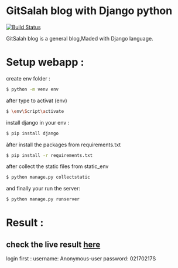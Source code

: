 # GitSalah blog with Django python



[![Build Status](https://travis-ci.org/joemccann/dillinger.svg?branch=master)](http://gitsalahe.pythonanywhere.com/)

GitSalah blog is a general blog,Maded with Django language.



# Setup webapp :
create env folder : 
```sh 
$ python -m venv env 
```
after type to activat (env)
```sh 
$ \env\Script\activate
```
install django in your env :
```sh
$ pip install django
``` 
àfter install the packages from requirements.txt
```sh 
$ pip install -r requirements.txt
```
after collect the static files from static_env 
```sh 
$ python manage.py collectstatic
```
and finally your run the server:
```sh 
$ python manage.py runserver 
``` 
# Result : 
## check the live result [here](http://gitsalahe.pythonanywhere.com/)
login first :
username: Anonymous-user
password: 02170217S
